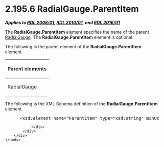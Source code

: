 <html dir="LTR" xmlns:mshelp="http://msdn.microsoft.com/mshelp" xmlns:ddue="http://ddue.schemas.microsoft.com/authoring/2003/5" xmlns:xlink="http://www.w3.org/1999/xlink" xmlns:tool="http://www.microsoft.com/tooltip">
    <head>
        <meta http-equiv="Content-Type" content="text/html; CHARSET=utf-8"></meta>
        <meta name="save" content="history"></meta>
        <title>2.195.6 RadialGauge.ParentItem</title>
        <xml>
            <mshelp:toctitle title="2.195.6 RadialGauge.ParentItem"></mshelp:toctitle>
            <mshelp:rltitle title="[MS-RDL]: RadialGauge.ParentItem"></mshelp:rltitle>
            <mshelp:keyword index="A" term="f20bab90-765e-41e5-a5d8-49b557d71464"></mshelp:keyword>
            <mshelp:attr name="DCSext.ContentType" value="open specification"></mshelp:attr>
            <mshelp:attr name="AssetID" value="f20bab90-765e-41e5-a5d8-49b557d71464"></mshelp:attr>
            <mshelp:attr name="TopicType" value="kbRef"></mshelp:attr>
            <mshelp:attr name="DCSext.Title" value="[MS-RDL]: RadialGauge.ParentItem" />
        </xml>
    </head>
    <body>
        <div id="header">
            <h1 class="heading">2.195.6 RadialGauge.ParentItem</h1>
        </div>
        <div id="mainSection">
            <div id="mainBody">
                <div id="allHistory" class="saveHistory"></div>
                <div id="sectionSection0" class="section" name="collapseableSection">
                    

<p><b><i>Applies to </i></b><a href="1e855f94-4617-47e4-b89e-0856c6cb420f.html"><b><i>RDL 2008/01</i></b></a><b><i>,
</i></b><a href="3428e690-a348-4ec7-8a6a-8efb42d2cdee.html"><b><i>RDL 2010/01</i></b></a><b><i>,
and </i></b><a href="52ce3983-2bfc-4e72-9359-42aaf5fe4509.html"><b><i>RDL 2016/01</i></b></a></p>

<p>The <b>RadialGauge.ParentItem</b> element specifies the name
of the parent <a href="2e113607-ee33-4abd-9ae3-6607c10d3c8a.html">RadialGauge</a>.
The <b>RadialGauge.ParentItem</b> element is optional.</p>

<p>The following is the parent element of the <b>RadialGauge.ParentItem</b>
element.</p>

<table>
 <thead>
  <tr>
   <th>
   <p>Parent elements</p>
   </th>
  </tr>
 </thead>
 <tr>
  <td>
  <p>RadialGauge </p>
  </td>
 </tr>
</table>

<p>The following is the XML Schema definition of the <b>RadialGauge.ParentItem</b>
element.           </p>

<dl>
<dd>
<div><pre> &lt;xsd:element name=&quot;ParentItem&quot; type=&quot;xsd:string&quot; minOccurs=&quot;0&quot; /&gt;
</pre></div>
</dd></dl>


                </div>
            </div>
        </div>
    </body>
</html>